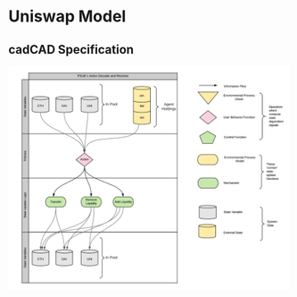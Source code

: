 # Uniswap Model
## cadCAD Specification
![cadCAD Spec](demos\Multiscale\uniswap\images\cadcadspec_uniswap_demos.png)